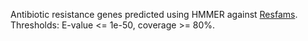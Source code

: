 Antibiotic resistance genes predicted using HMMER against [Resfams](http://www.dantaslab.org/resfams/). Thresholds: E-value <= 1e-50, coverage >= 80%.
